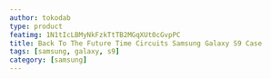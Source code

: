 ```yaml
---
author: tokodab
type: product
featimg: 1N1tIcLBMyNkFzkTtTB2MGqXUt0cGvpPC
title: Back To The Future Time Circuits Samsung Galaxy S9 Case
tags: [samsung, galaxy, s9]
category: [samsung]
---
```

